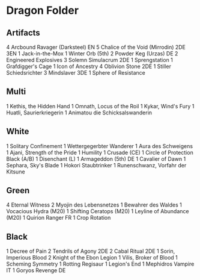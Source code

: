 # Dragon Folder
## Artifacts
4 Arcbound Ravager (Darksteel) EN
5 Chalice of the Void (Mirrodin) 2DE 3EN
1 Jack-in-the-Mox
1 Winter Orb (5th)
2 Powder Keg (Urzas) DE
2 Engineered Explosives
3 Solemn Simulacrum 2DE
1 Sprengstation
1 Grafdigger's Cage
1 Icon of Ancestry
4 Oblivion Stone 2DE
1 Stiller Schiedsrichter
3 Mindslaver 3DE
1 Sphere of Resistance

## Multi
1 Kethis, the Hidden Hand
1 Omnath, Locus of the Roil
1 Kykar, Wind's Fury
1 Huatli, Saurierkriegerin
1 Animatou die Schicksalswanderin

## White
1 Solitary Confinement
1 Wettergegerbter Wanderer
1 Aura des Schweigens
1 Ajani, Strength of the Pride
1 Humility
1 Crusade (CE)
1 Circle of Protection Black (A/B)
1 Disenchant (L)
1 Armageddon (5th) DE
1 Cavalier of Dawn
1 Sephara, Sky's Blade
1 Hokori Staubtrinker
1 Runenschwanz, Vorfahr der Kitsune

## Green
4 Eternal Witness
2 Myojin des Lebensnetzes
1 Bewahrer des Waldes
1 Vocacious Hydra (M20)
1 Shifting Ceratops (M20)
1 Leyline of Abundance (M20)
1 Quirion Ranger FR
1 Crop Rotation

## Black
1 Decree of Pain
2 Tendrils of Agony 2DE
2 Cabal Ritual 2DE
1 Sorin, Imperious Blood
2 Knight of the Ebon Legion
1 Vilis, Broker of Blood
1 Scheming Symmetry
1 Rotting Regisaur
1 Legion's End
1 Mephidros Vampire IT
1 Goryos Revenge DE

